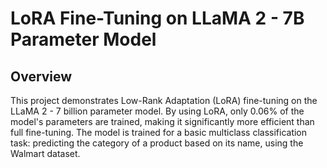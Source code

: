 # LoRA Fine-Tuning on LLaMA 2 - 7B Parameter Model 

## Overview
This project demonstrates Low-Rank Adaptation (LoRA) fine-tuning on the LLaMA 2 - 7 billion parameter model. By using LoRA, only 0.06% of the model's parameters are trained, making it significantly more efficient than full fine-tuning. The model is trained for a basic multiclass classification task: predicting the category of a product based on its name, using the Walmart dataset.

